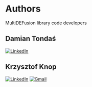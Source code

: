 # Authors
MultiDEFusion library code developers
## Damian Tondaś
<p align="left">
  <a href="https://www.linkedin.com/in/damian-tonda%C5%9B-3a85222a6/"><img src="https://img.shields.io/badge/-LinkedIn-0077B5?style=flat-square&logo=linkedin&logoColor=white" alt="LinkedIn"></a>
</p>

## Krzysztof Knop
<p align="left">
  <a href="https://www.linkedin.com/in/krzysztof-knop-4b160a207/"><img src="https://img.shields.io/badge/-LinkedIn-0077B5?style=flat-square&logo=linkedin&logoColor=white" alt="LinkedIn"></a>
  <a href="damian.tondas@gmail.com"><img src="https://img.shields.io/badge/Gmail-D14836?style=for-the-badge&logo=gmail&logoColor=white" alt="Gmail"></a> 
</p>
